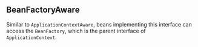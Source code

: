
## BeanFactoryAware
Similar to `ApplicationContextAware`, beans implementing this interface can access the `BeanFactory`, which is the parent interface of `ApplicationContext`.
